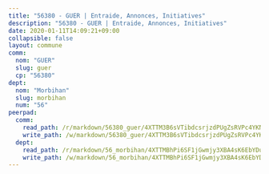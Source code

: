 ```yaml
---
title: "56380 - GUER | Entraide, Annonces, Initiatives"
description: "56380 - GUER | Entraide, Annonces, Initiatives"
date: 2020-01-11T14:09:21+09:00
collapsible: false
layout: commune
comm:
  nom: "GUER"
  slug: guer
  cp: "56380"
dept:
  nom: "Morbihan"
  slug: morbihan
  num: "56"
peerpad:
  comm:
    read_path: /r/markdown/56380_guer/4XTTM3B6sVTibdcsrjzdPUgZsRVPc4YKNT8QdxxdCdvC2T34b
    write_path: /w/markdown/56380_guer/4XTTM3B6sVTibdcsrjzdPUgZsRVPc4YKNT8QdxxdCdvC2T34b-K3TgUD3uq8UrXHvqCr7Me8HpJgedf4bA8TEZeu2qMGkGXtoFnQ4Z93ZGTQ1H2JX9GJZ4XHk8icjnFk4M4reVNwFZ3amtv6UEU9vbv95CGopHLuq7H1ngbXRM331ZJ29S4Fbimovo
  dept:
    read_path: /r/markdown/56_morbihan/4XTTMBhPi6SF1jGwmjy3XBA4sK6EbYDun44EYwF3irZ7aBa5U
    write_path: /w/markdown/56_morbihan/4XTTMBhPi6SF1jGwmjy3XBA4sK6EbYDun44EYwF3irZ7aBa5U-K3TgV3HyhWtqSpmJ2GGLPRtHigVTcxkFRVLMX5R66UyRAN55PNUQgmTNwaDuJmWps9EVWQzncDySYbA7Pg7qEdRXsayrZysPHK4HeKM3FG1U8vQvyUvaDoFo4L4Z8coFC71q4zES
---
```


